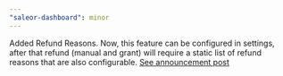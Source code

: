 ```yaml
---
"saleor-dashboard": minor
---
```


Added Refund Reasons. Now, this feature can be configured in settings, after that refund (manual and grant) will require a static list of refund reasons that are also configurable. [See announcement post](todo)
